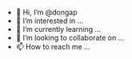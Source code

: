 - 👋 Hi, I’m @dongap
- 👀 I’m interested in ...
- 🌱 I’m currently learning ...
- 💞️ I’m looking to collaborate on ...
- 📫 How to reach me ...

<!---
dongap/dongap is a ✨ special ✨ repository because its `README.md` (this file) appears on your GitHub profile.
You can click the Preview link to take a look at your changes.
--->
